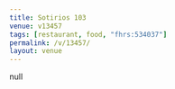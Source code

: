 ```yaml
---
title: Sotirios 103
venue: v13457
tags: [restaurant, food, "fhrs:534037"]
permalink: /v/13457/
layout: venue
---
```

null